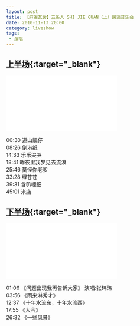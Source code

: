 ```yaml
---
layout: post
title: 【麻雀瓦舍】五条人 SHI JIE GUAN（上）民谣音乐会
date: 2010-11-13 20:00
category: liveshow
tags:
 - 演唱
---
```

## [上半场](https://www.bilibili.com/video/BV1N54y1v7df?zw){:target="_blank"}

<div class="iframe-container">
<iframe class="responsive-iframe" src="//player.bilibili.com/player.html?aid=841919842&bvid=BV1N54y1v7df&cid=232067648&page=1" frameborder="no" allowfullscreen="true"></iframe>
</div>

00:30 道山靓仔  
08:26 倒港纸  
14:33 乐乐哭哭  
18:41 昨夜里我梦见去流浪  
25:46 莫怪你老爹  
33:28 绿苍苍  
39:31 含叭哩细  
45:01 米店

## [下半场](https://www.bilibili.com/video/BV1NV411S7Hh?zw){:target="_blank"}

<div class="iframe-container">
<iframe class="responsive-iframe" src="//player.bilibili.com/player.html?aid=414407743&bvid=BV1NV411S7Hh&cid=232159807&page=1" frameborder="no" allowfullscreen="true"></iframe>
</div>

01:06 《问题出现我再告诉大家》 演唱:张玮玮  
03:56 《雨来淋秀才》  
12:37 《十年水流东，十年水流西》  
17:55 《大会》  
26:32 《一些风景》  